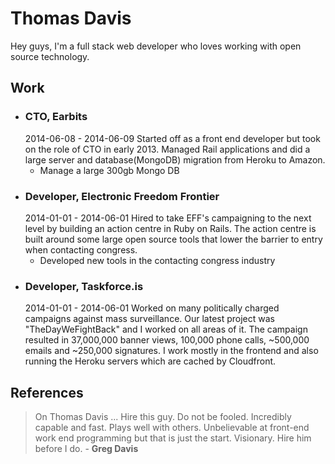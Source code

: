 # Thomas Davis

Hey guys, I&#39;m a full stack web developer who loves working with open source technology.

## Work

* ### CTO, Earbits
  2014-06-08 - 2014-06-09
  Started off as a front end developer but took on the role of CTO in early 2013. Managed Rail applications and did a large server and database(MongoDB) migration from Heroku to Amazon.
  * Manage a large 300gb Mongo DB
* ### Developer, Electronic Freedom Frontier
  2014-01-01 - 2014-06-01
  Hired to take EFF&#39;s campaigning to the next level by building an action centre in Ruby on Rails. The action centre is built around some large open source tools that lower the barrier to entry when contacting congress.
  * Developed new tools in the contacting congress industry
* ### Developer, Taskforce.is
  2014-01-01 - 2014-06-01
  Worked on many politically charged campaigns against mass surveillance. Our latest project was &quot;TheDayWeFightBack&quot; and I worked on all areas of it. The campaign resulted in 37,000,000 banner views, 100,000 phone calls, ~500,000 emails and ~250,000 signatures. I work mostly in the frontend and also running the Heroku servers which are cached by Cloudfront.

## References
> On Thomas Davis ... Hire this guy. Do not be fooled. Incredibly capable and fast. Plays well with others. Unbelievable at front-end work end programming but that is just the start. Visionary. Hire him before I do. - **Greg Davis**
